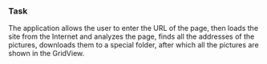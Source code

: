 ### Task
The application allows the user to enter the URL of the page, then loads the site from the Internet and analyzes the page, finds all the addresses of the pictures, downloads them to a special folder, after which all the pictures are shown in the GridView.

